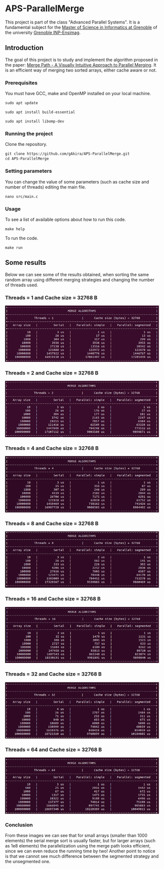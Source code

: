 # APS-ParallelMerge

This project is part of the class "Advanced Parallel Systems". It is
a fundamental subject for the [Master of Science in Informatics at
Grenoble](https://mosig.imag.fr/) of the university [Grenoble INP-Ensimag](https://ensimag.grenoble-inp.fr/).

## Introduction

The goal of this project is to study and implement the algorithm proposed in
the paper: [Merge Path - A Visually Intuitive Approach to Parallel Merging](https://arxiv.org/pdf/1406.2628.pdf).
It is an efficient way of merging two sorted arrays, either cache aware or not.

### Prerequisites

You must have GCC, make and OpenMP installed on your local machine.

```
sudo apt update
```

```
sudo apt install build-essential
```

```
sudo apt install libomp-dev
```

### Running the project

Clone the repository.

```
git clone https://github.com/gAkira/APS-ParallelMerge.git
cd APS-ParallelMerge
```

### Setting parameters

You can change the value of some parameters (such as cache size and number of
threads) editing the main file.

```
nano src/main.c
```

### Usage

To see a list of available options about how to run this code.

```
make help
```

To run the code.

```
make run
```

## Some results

Below we can see some of the results obtained, when sorting the same random
array using different merging strategies and changing the number of threads
used.

### Threads = 1 and Cache size = 32768 B

![img1](./img/1.png)

### Threads = 2 and Cache size = 32768 B

![img2](./img/2.png)

### Threads = 4 and Cache size = 32768 B

![img4](./img/4.png)

### Threads = 8 and Cache size = 32768 B

![img8](./img/8.png)

### Threads = 16 and Cache size = 32768 B

![img16](./img/16.png)

### Threads = 32 and Cache size = 32768 B

![img32](./img/32.png)

### Threads = 64 and Cache size = 32768 B

![img64](./img/64.png)

### Conclusion

From these images we can see that for small arrays (smaller than 1000 elements)
the serial merge sort is usually faster, but for larger arrays (such as 1e8
elements) the parallelization using the merge path looks efficient, since we
can even reduce the running time by two!
Another point to notice is that we cannot see much difference between the
segmented strategy and the unsegmented one.
